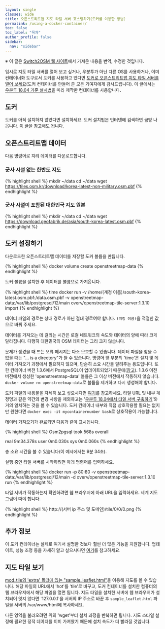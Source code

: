 ```yaml
---
layout: single
classes: wide
title: 오픈스트리트맵 지도 타일 서버 호스팅하기(도커를 이용한 방법)
permalink: /using-a-docker-container/
toc: false
toc_label: "목차"
author_profile: false
sidebar:
  nav: "sidebar"
---
```

※ 이 글은 [Switch2OSM 웹 사이트](https://switch2osm.org/serving-tiles/using-a-docker-container/)에서 가져온 내용을 번역, 수정한 것입니다.

임시로 지도 타일 서버를 열어 보고 싶거나, 우분투가 아닌 다른 OS를 사용하거나, 이미 컨테이너화 도구로서 도커를 사용하고 있다면 [도커로 오픈스트리트맵 지도 타일 서버를 열어 보세요](https://github.com/Overv/openstreetmap-tile-server/blob/master/README.md)(도커 컨테이너를 만들어 준 모든 기여자에게 감사드립니다). 이 글에서는 [우분투 18.04 기준 설치법](https://switch2osm.org/serving-tiles/manually-building-a-tile-server-18-04-lts/)을 따라 제작한 컨테이너를 사용합니다.

## 도커

도커를 아직 설치하지 않았다면 설치하세요. 도커 설치법은 인터넷에 검색하면 금방 나옵니다. [이 글](https://www.openstreetmap.org/user/SomeoneElse/diary/45070)을 참고해도 됩니다.

## 오픈스트리트맵 데이터

다음 명령어로 지리 데이터를 다운로드합니다.

### 군사 시설 없는 한반도 지도

{% highlight shell %}
mkdir ~/data
cd ~/data
wget https://tiles.osm.kr/download/korea-latest-non-military.osm.pbf
{% endhighlight %}

### 군사 시설이 포함된 대한민국 지도 원본

{% highlight shell %}
mkdir ~/data
cd ~/data
wget https://download.geofabrik.de/asia/south-korea-latest.osm.pbf
{% endhighlight %}

## 도커 설정하기

다운로드한 오픈스트리트맵 데이터를 저장할 도커 볼륨을 만듭니다.

{% highlight shell %}
docker volume create openstreetmap-data
{% endhighlight %}

도커 볼륨을 설치한 후 데이터를 볼륨으로 가져옵니다.

{% highlight shell %}
time docker run -v /home/(계정 이름)/south-korea-latest.osm.pbf:/data.osm.pbf -v openstreetmap-data:/var/lib/postgresql/12/main overv/openstreetmap-tile-server:1.3.10 import
{% endhighlight %}

데이터 파일의 경로는 상대 경로가 아닌 절대 경로여야 합니다. `(계정 이름)`을 적절한 값으로 바꿔 주세요.

데이터를 가져오는 데 걸리는 시간은 로컬 네트워크의 속도와 데이터의 양에 따라 크게 달라집니다. 다행히 대한민국의 OSM 데이터는 그리 크지 않습니다.

문제가 생겼을 때 뜨는 오류 메시지는 다소 모호할 수 있습니다. 데이터 파일을 찾을 수 없을 때는 "... is a directory"가 뜰 수 있습니다. 명령어 앞 부분의 'time'은 설치 및 데이터 가져오기 과정에서 필요하지 않으며, 단순히 소요 시간을 알려주는 용도입니다. 또한 컨테이너 버전 1.3.6에서 PostgreSQL이 업데이트되었기 때문에([참고](https://github.com/Overv/openstreetmap-tile-server/releases/tag/v1.3.6)). 1.3.6 이전 버전에서 생성한 'openstreetmap-data' 볼륨은 그 이상 버전에서 작동하지 않습니다. `docker volume rm openstreetmap-data`로 볼륨을 제거하고 다시 생성해야 합니다.

도커 파일의 내용물을 자세히 보고 싶으시다면 [여기](https://github.com/Overv/openstreetmap-tile-server/blob/master/Dockerfile)를 참고하세요. 타일 ​​URL 및 내부 계정명과 같은 약간의 변경 사항을 제외하고는 '[우분투 18.04에서 타일 서버 구축하기](https://switch2osm.org/serving-tiles/manually-building-a-tile-server-18-04-lts/)'와 거의 일치하는 것을 볼 수 있습니다. 도커 컨테이너 내부와 직접 상호작용할 필요는 없지만 원한다면 `docker exec -it mycontainernumber bash`로 상호작용이 가능합니다.

데이터 가져오기가 완료되면 다음과 같이 표시됩니다.

{% highlight shell %}
Osm2pgsql took 568s overall

real    9m34.378s
user    0m0.030s
sys     0m0.060s
{% endhighlight %}

총 소요 시간을 볼 수 있습니다(이 예시에서는 9분 34초).

실행 중인 타일 서버를 시작하려면 아래 명령어를 입력하세요.

{% highlight shell %}
docker run -p 80:80 -v openstreetmap-data:/var/lib/postgresql/12/main -d overv/openstreetmap-tile-server:1.3.10 run
{% endhighlight %}

타일 서버가 작동하는지 확인하려면 웹 브라우저에 아래 URL을 입력하세요. 세계 지도 그림이 떠야 합니다.

{% highlight shell %}
http://(서버 ip 주소 및 도메인)/tile/0/0/0.png
{% endhighlight %}

## 추가 정보

이 도커 컨테이너는 실제로 여기서 설명한 것보다 훨씬 더 많은 기능을 지원합니다. 업데이트, 성능 조정 등을 자세히 알고 싶으시다면 [여기](https://github.com/Overv/openstreetmap-tile-server/blob/master/README.md)를 참고하세요.

## 지도 타일 보기

[mod_tile의 'extra' 폴더에 있는 "sample_leaflet.html"](https://github.com/SomeoneElseOSM/mod_tile/blob/switch2osm/extra/sample_leaflet.html)을 이용해 지도를 볼 수 있습니다. 해당 파일의 URL에서 'hot'를 'tile'로 바꾸고, 도커 컨테이너를 설치한 컴퓨터의 웹 브라우저에서 해당 파일을 열면 됩니다. 지도 타일을 설치한 서버에 웹 브라우저가 설치되어 잇지 않다면 '127.0.0.1'을 서버의 IP 주소로 바꾼 후 `sample_leaflet.html` 파일을 서버의 /var/www/html에 복사하세요.

다른 영역을 불러오려면 위의 'wget'부터 설치 과정을 반복하면 됩니다. 지도 스타일 설정에 필요한 정적 데이터를 이미 가져왔기 때문에 설치 속도가 더 빨라질 것입니다.
